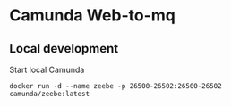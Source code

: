 # Camunda Web-to-mq 

## Local development
Start local Camunda
```shell
docker run -d --name zeebe -p 26500-26502:26500-26502 camunda/zeebe:latest
```
